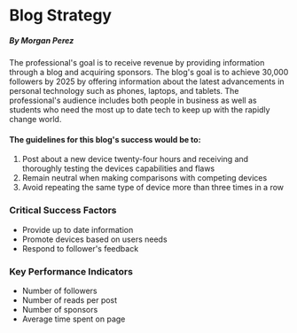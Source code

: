# Blog Strategy
<h5>By Morgan Perez</h5>

<p>
  The professional's goal is to receive revenue by providing information through a blog and acquiring sponsors. The blog's goal is to achieve 30,000 followers by 2025 by offering information about the latest advancements in personal technology such as phones, laptops, and tablets. The professional's audience includes both people in business as well as students who need the most up to date tech to keep up with the rapidly change world. 
  <h4>The guidelines for this blog's success would be to:</h4>
<ol>
  <li>Post about a new device twenty-four hours and receiving and thoroughly testing the devices capabilities and flaws</li>
  <li>Remain neutral when making comparisons with competing devices</li>
  <li>Avoid repeating the same type of device more than three times in a row</li>
</ol>
</p>
<h3>Critical Success Factors</h3>
<ul>
  <li>Provide up to date information</li>
  <li>Promote devices based on users needs</li>
  <li>Respond to follower's feedback</li>
</ul>
<h3>Key Performance Indicators</h3>
<ul>
  <li>Number of followers</li>
  <li>Number of reads per post</li>
  <li>Number of sponsors</li>
  <li>Average time spent on page</li>
</ul>
